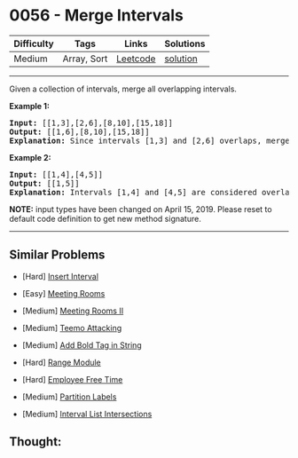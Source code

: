# 0056 - Merge Intervals

Difficulty  | Tags | Links | Solutions
----------- | ---- | ----- | -----
Medium | Array, Sort | [Leetcode](https://leetcode.com/problems/merge-intervals) | [solution](https://leetcode.com/problems/merge-intervals/solution/)


-----------

<p>Given a collection of intervals, merge all overlapping intervals.</p>

<p><strong>Example 1:</strong></p>

<pre>
<strong>Input:</strong> [[1,3],[2,6],[8,10],[15,18]]
<strong>Output:</strong> [[1,6],[8,10],[15,18]]
<strong>Explanation:</strong> Since intervals [1,3] and [2,6] overlaps, merge them into [1,6].
</pre>

<p><strong>Example 2:</strong></p>

<pre>
<strong>Input:</strong> [[1,4],[4,5]]
<strong>Output:</strong> [[1,5]]
<strong>Explanation:</strong> Intervals [1,4] and [4,5] are considered overlapping.</pre>

<p><strong>NOTE:</strong>&nbsp;input types have been changed on April 15, 2019. Please reset to default code definition to get new method signature.</p>


-----------


## Similar Problems

- [Hard] [Insert Interval](insert-interval)

- [Easy] [Meeting Rooms](meeting-rooms)

- [Medium] [Meeting Rooms II](meeting-rooms-ii)

- [Medium] [Teemo Attacking](teemo-attacking)

- [Medium] [Add Bold Tag in String](add-bold-tag-in-string)

- [Hard] [Range Module](range-module)

- [Hard] [Employee Free Time](employee-free-time)

- [Medium] [Partition Labels](partition-labels)

- [Medium] [Interval List Intersections](interval-list-intersections)




## Thought:
